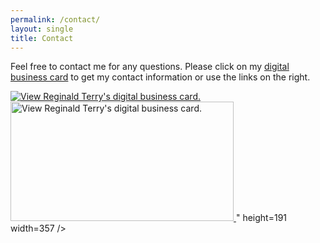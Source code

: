 ```yaml
---
permalink: /contact/
layout: single
title: Contact
---
```


Feel free to contact me for any questions. 
Please click on my <a href="https://hihello.me">digital business card</a> to get my contact information or use the links on the right.
<div class="center">
<!-- Begin HiHello Email Signature -->
<a
  href="https://hihello.me/p/f9eced07-e3bc-45cb-866b-1cc830efd261?f=vcf" rel="noopener noreferrer" target="_blank">
 <img
   alt="View Reginald Terry&apos;s digital business card."
   src="<!-- Begin HiHello Email Signature --><
  href="https://hihello.me/p/f9eced07-e3bc-45cb-866b-1cc830efd261?f=vcf"
  rel="noopener
  noreferrer"
  target="_blank"
  />
 <img
   alt="View Reginald Terry&apos;s digital business card."
   src="https://cdn.hihello.me/cards/f9eced07-e3bc-45cb-866b-1cc830efd261/signature_qrcode.png?generated=1638406093331"
   height=191
   width=357
 />
</a>
<!-- End HiHello Email signature -->"
   height=191
   width=357
 />
</a>
</div>
<!-- End HiHello Email signature -->